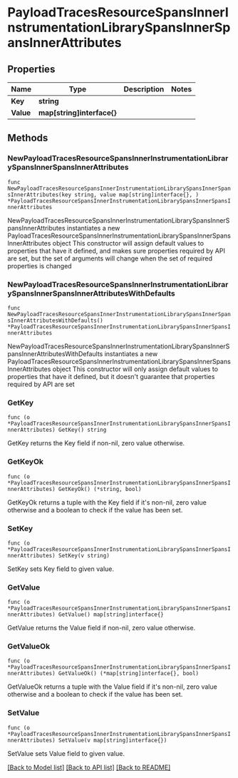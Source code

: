 # PayloadTracesResourceSpansInnerInstrumentationLibrarySpansInnerSpansInnerAttributes

## Properties

Name | Type | Description | Notes
------------ | ------------- | ------------- | -------------
**Key** | **string** |  | 
**Value** | **map[string]interface{}** |  | 

## Methods

### NewPayloadTracesResourceSpansInnerInstrumentationLibrarySpansInnerSpansInnerAttributes

`func NewPayloadTracesResourceSpansInnerInstrumentationLibrarySpansInnerSpansInnerAttributes(key string, value map[string]interface{}, ) *PayloadTracesResourceSpansInnerInstrumentationLibrarySpansInnerSpansInnerAttributes`

NewPayloadTracesResourceSpansInnerInstrumentationLibrarySpansInnerSpansInnerAttributes instantiates a new PayloadTracesResourceSpansInnerInstrumentationLibrarySpansInnerSpansInnerAttributes object
This constructor will assign default values to properties that have it defined,
and makes sure properties required by API are set, but the set of arguments
will change when the set of required properties is changed

### NewPayloadTracesResourceSpansInnerInstrumentationLibrarySpansInnerSpansInnerAttributesWithDefaults

`func NewPayloadTracesResourceSpansInnerInstrumentationLibrarySpansInnerSpansInnerAttributesWithDefaults() *PayloadTracesResourceSpansInnerInstrumentationLibrarySpansInnerSpansInnerAttributes`

NewPayloadTracesResourceSpansInnerInstrumentationLibrarySpansInnerSpansInnerAttributesWithDefaults instantiates a new PayloadTracesResourceSpansInnerInstrumentationLibrarySpansInnerSpansInnerAttributes object
This constructor will only assign default values to properties that have it defined,
but it doesn't guarantee that properties required by API are set

### GetKey

`func (o *PayloadTracesResourceSpansInnerInstrumentationLibrarySpansInnerSpansInnerAttributes) GetKey() string`

GetKey returns the Key field if non-nil, zero value otherwise.

### GetKeyOk

`func (o *PayloadTracesResourceSpansInnerInstrumentationLibrarySpansInnerSpansInnerAttributes) GetKeyOk() (*string, bool)`

GetKeyOk returns a tuple with the Key field if it's non-nil, zero value otherwise
and a boolean to check if the value has been set.

### SetKey

`func (o *PayloadTracesResourceSpansInnerInstrumentationLibrarySpansInnerSpansInnerAttributes) SetKey(v string)`

SetKey sets Key field to given value.


### GetValue

`func (o *PayloadTracesResourceSpansInnerInstrumentationLibrarySpansInnerSpansInnerAttributes) GetValue() map[string]interface{}`

GetValue returns the Value field if non-nil, zero value otherwise.

### GetValueOk

`func (o *PayloadTracesResourceSpansInnerInstrumentationLibrarySpansInnerSpansInnerAttributes) GetValueOk() (*map[string]interface{}, bool)`

GetValueOk returns a tuple with the Value field if it's non-nil, zero value otherwise
and a boolean to check if the value has been set.

### SetValue

`func (o *PayloadTracesResourceSpansInnerInstrumentationLibrarySpansInnerSpansInnerAttributes) SetValue(v map[string]interface{})`

SetValue sets Value field to given value.



[[Back to Model list]](../README.md#documentation-for-models) [[Back to API list]](../README.md#documentation-for-api-endpoints) [[Back to README]](../README.md)


